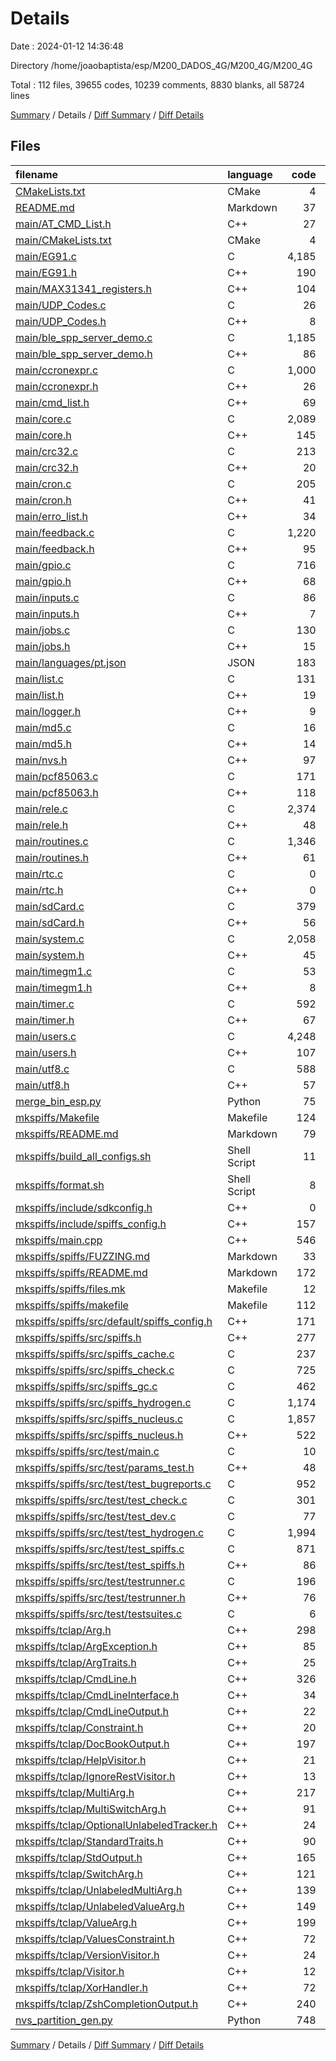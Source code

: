 # Details

Date : 2024-01-12 14:36:48

Directory /home/joaobaptista/esp/M200_DADOS_4G/M200_4G/M200_4G

Total : 112 files,  39655 codes, 10239 comments, 8830 blanks, all 58724 lines

[Summary](results.md) / Details / [Diff Summary](diff.md) / [Diff Details](diff-details.md)

## Files
| filename | language | code | comment | blank | total |
| :--- | :--- | ---: | ---: | ---: | ---: |
| [CMakeLists.txt](/CMakeLists.txt) | CMake | 4 | 3 | 8 | 15 |
| [README.md](/README.md) | Markdown | 37 | 0 | 17 | 54 |
| [main/AT_CMD_List.h](/main/AT_CMD_List.h) | C++ | 27 | 27 | 15 | 69 |
| [main/CMakeLists.txt](/main/CMakeLists.txt) | CMake | 4 | 0 | 9 | 13 |
| [main/EG91.c](/main/EG91.c) | C | 4,185 | 1,293 | 1,034 | 6,512 |
| [main/EG91.h](/main/EG91.h) | C++ | 190 | 26 | 83 | 299 |
| [main/MAX31341_registers.h](/main/MAX31341_registers.h) | C++ | 104 | 43 | 18 | 165 |
| [main/UDP_Codes.c](/main/UDP_Codes.c) | C | 26 | 9 | 5 | 40 |
| [main/UDP_Codes.h](/main/UDP_Codes.h) | C++ | 8 | 118 | 14 | 140 |
| [main/ble_spp_server_demo.c](/main/ble_spp_server_demo.c) | C | 1,185 | 335 | 250 | 1,770 |
| [main/ble_spp_server_demo.h](/main/ble_spp_server_demo.h) | C++ | 86 | 18 | 46 | 150 |
| [main/ccronexpr.c](/main/ccronexpr.c) | C | 1,000 | 103 | 143 | 1,246 |
| [main/ccronexpr.h](/main/ccronexpr.h) | C++ | 26 | 55 | 15 | 96 |
| [main/cmd_list.h](/main/cmd_list.h) | C++ | 69 | 21 | 21 | 111 |
| [main/core.c](/main/core.c) | C | 2,089 | 516 | 465 | 3,070 |
| [main/core.h](/main/core.h) | C++ | 145 | 18 | 68 | 231 |
| [main/crc32.c](/main/crc32.c) | C | 213 | 3 | 28 | 244 |
| [main/crc32.h](/main/crc32.h) | C++ | 20 | 48 | 15 | 83 |
| [main/cron.c](/main/cron.c) | C | 205 | 22 | 32 | 259 |
| [main/cron.h](/main/cron.h) | C++ | 41 | 117 | 39 | 197 |
| [main/erro_list.h](/main/erro_list.h) | C++ | 34 | 9 | 6 | 49 |
| [main/feedback.c](/main/feedback.c) | C | 1,220 | 107 | 257 | 1,584 |
| [main/feedback.h](/main/feedback.h) | C++ | 95 | 9 | 41 | 145 |
| [main/gpio.c](/main/gpio.c) | C | 716 | 186 | 186 | 1,088 |
| [main/gpio.h](/main/gpio.h) | C++ | 68 | 34 | 32 | 134 |
| [main/inputs.c](/main/inputs.c) | C | 86 | 16 | 12 | 114 |
| [main/inputs.h](/main/inputs.h) | C++ | 7 | 9 | 4 | 20 |
| [main/jobs.c](/main/jobs.c) | C | 130 | 22 | 12 | 164 |
| [main/jobs.h](/main/jobs.h) | C++ | 15 | 62 | 8 | 85 |
| [main/languages/pt.json](/main/languages/pt.json) | JSON | 183 | 0 | 0 | 183 |
| [main/list.c](/main/list.c) | C | 131 | 57 | 16 | 204 |
| [main/list.h](/main/list.h) | C++ | 19 | 1 | 5 | 25 |
| [main/logger.h](/main/logger.h) | C++ | 9 | 10 | 5 | 24 |
| [main/md5.c](/main/md5.c) | C | 16 | 20 | 5 | 41 |
| [main/md5.h](/main/md5.h) | C++ | 14 | 9 | 5 | 28 |
| [main/nvs.h](/main/nvs.h) | C++ | 97 | 9 | 46 | 152 |
| [main/pcf85063.c](/main/pcf85063.c) | C | 171 | 39 | 47 | 257 |
| [main/pcf85063.h](/main/pcf85063.h) | C++ | 118 | 12 | 35 | 165 |
| [main/rele.c](/main/rele.c) | C | 2,374 | 318 | 434 | 3,126 |
| [main/rele.h](/main/rele.h) | C++ | 48 | 11 | 26 | 85 |
| [main/routines.c](/main/routines.c) | C | 1,346 | 187 | 278 | 1,811 |
| [main/routines.h](/main/routines.h) | C++ | 61 | 9 | 36 | 106 |
| [main/rtc.c](/main/rtc.c) | C | 0 | 165 | 45 | 210 |
| [main/rtc.h](/main/rtc.h) | C++ | 0 | 118 | 34 | 152 |
| [main/sdCard.c](/main/sdCard.c) | C | 379 | 91 | 116 | 586 |
| [main/sdCard.h](/main/sdCard.h) | C++ | 56 | 13 | 20 | 89 |
| [main/system.c](/main/system.c) | C | 2,058 | 362 | 339 | 2,759 |
| [main/system.h](/main/system.h) | C++ | 45 | 11 | 27 | 83 |
| [main/timegm1.c](/main/timegm1.c) | C | 53 | 40 | 14 | 107 |
| [main/timegm1.h](/main/timegm1.h) | C++ | 8 | 0 | 5 | 13 |
| [main/timer.c](/main/timer.c) | C | 592 | 195 | 136 | 923 |
| [main/timer.h](/main/timer.h) | C++ | 67 | 20 | 28 | 115 |
| [main/users.c](/main/users.c) | C | 4,248 | 615 | 710 | 5,573 |
| [main/users.h](/main/users.h) | C++ | 107 | 13 | 40 | 160 |
| [main/utf8.c](/main/utf8.c) | C | 588 | 171 | 149 | 908 |
| [main/utf8.h](/main/utf8.h) | C++ | 57 | 89 | 31 | 177 |
| [merge_bin_esp.py](/merge_bin_esp.py) | Python | 75 | 0 | 11 | 86 |
| [mkspiffs/Makefile](/mkspiffs/Makefile) | Makefile | 124 | 4 | 26 | 154 |
| [mkspiffs/README.md](/mkspiffs/README.md) | Markdown | 79 | 0 | 38 | 117 |
| [mkspiffs/build_all_configs.sh](/mkspiffs/build_all_configs.sh) | Shell Script | 11 | 8 | 9 | 28 |
| [mkspiffs/format.sh](/mkspiffs/format.sh) | Shell Script | 8 | 2 | 1 | 11 |
| [mkspiffs/include/sdkconfig.h](/mkspiffs/include/sdkconfig.h) | C++ | 0 | 1 | 1 | 2 |
| [mkspiffs/include/spiffs_config.h](/mkspiffs/include/spiffs_config.h) | C++ | 157 | 153 | 35 | 345 |
| [mkspiffs/main.cpp](/mkspiffs/main.cpp) | C++ | 546 | 86 | 137 | 769 |
| [mkspiffs/spiffs/FUZZING.md](/mkspiffs/spiffs/FUZZING.md) | Markdown | 33 | 0 | 15 | 48 |
| [mkspiffs/spiffs/README.md](/mkspiffs/spiffs/README.md) | Markdown | 172 | 0 | 41 | 213 |
| [mkspiffs/spiffs/files.mk](/mkspiffs/spiffs/files.mk) | Makefile | 12 | 0 | 2 | 14 |
| [mkspiffs/spiffs/makefile](/mkspiffs/spiffs/makefile) | Makefile | 112 | 24 | 28 | 164 |
| [mkspiffs/spiffs/src/default/spiffs_config.h](/mkspiffs/spiffs/src/default/spiffs_config.h) | C++ | 171 | 155 | 37 | 363 |
| [mkspiffs/spiffs/src/spiffs.h](/mkspiffs/spiffs/src/spiffs.h) | C++ | 277 | 444 | 96 | 817 |
| [mkspiffs/spiffs/src/spiffs_cache.c](/mkspiffs/spiffs/src/spiffs_cache.c) | C | 237 | 42 | 41 | 320 |
| [mkspiffs/spiffs/src/spiffs_check.c](/mkspiffs/spiffs/src/spiffs_check.c) | C | 725 | 178 | 93 | 996 |
| [mkspiffs/spiffs/src/spiffs_gc.c](/mkspiffs/spiffs/src/spiffs_gc.c) | C | 462 | 91 | 54 | 607 |
| [mkspiffs/spiffs/src/spiffs_hydrogen.c](/mkspiffs/spiffs/src/spiffs_hydrogen.c) | C | 1,174 | 41 | 237 | 1,452 |
| [mkspiffs/spiffs/src/spiffs_nucleus.c](/mkspiffs/spiffs/src/spiffs_nucleus.c) | C | 1,857 | 250 | 253 | 2,360 |
| [mkspiffs/spiffs/src/spiffs_nucleus.h](/mkspiffs/spiffs/src/spiffs_nucleus.h) | C++ | 522 | 204 | 117 | 843 |
| [mkspiffs/spiffs/src/test/main.c](/mkspiffs/spiffs/src/test/main.c) | C | 10 | 0 | 3 | 13 |
| [mkspiffs/spiffs/src/test/params_test.h](/mkspiffs/spiffs/src/test/params_test.h) | C++ | 48 | 25 | 12 | 85 |
| [mkspiffs/spiffs/src/test/test_bugreports.c](/mkspiffs/spiffs/src/test/test_bugreports.c) | C | 952 | 68 | 247 | 1,267 |
| [mkspiffs/spiffs/src/test/test_check.c](/mkspiffs/spiffs/src/test/test_check.c) | C | 301 | 36 | 91 | 428 |
| [mkspiffs/spiffs/src/test/test_dev.c](/mkspiffs/spiffs/src/test/test_dev.c) | C | 77 | 21 | 25 | 123 |
| [mkspiffs/spiffs/src/test/test_hydrogen.c](/mkspiffs/spiffs/src/test/test_hydrogen.c) | C | 1,994 | 103 | 411 | 2,508 |
| [mkspiffs/spiffs/src/test/test_spiffs.c](/mkspiffs/spiffs/src/test/test_spiffs.c) | C | 871 | 139 | 102 | 1,112 |
| [mkspiffs/spiffs/src/test/test_spiffs.h](/mkspiffs/spiffs/src/test/test_spiffs.h) | C++ | 86 | 6 | 18 | 110 |
| [mkspiffs/spiffs/src/test/testrunner.c](/mkspiffs/spiffs/src/test/testrunner.c) | C | 196 | 19 | 24 | 239 |
| [mkspiffs/spiffs/src/test/testrunner.h](/mkspiffs/spiffs/src/test/testrunner.h) | C++ | 76 | 67 | 23 | 166 |
| [mkspiffs/spiffs/src/test/testsuites.c](/mkspiffs/spiffs/src/test/testsuites.c) | C | 6 | 7 | 3 | 16 |
| [mkspiffs/tclap/Arg.h](/mkspiffs/tclap/Arg.h) | C++ | 298 | 274 | 121 | 693 |
| [mkspiffs/tclap/ArgException.h](/mkspiffs/tclap/ArgException.h) | C++ | 85 | 87 | 29 | 201 |
| [mkspiffs/tclap/ArgTraits.h](/mkspiffs/tclap/ArgTraits.h) | C++ | 25 | 50 | 13 | 88 |
| [mkspiffs/tclap/CmdLine.h](/mkspiffs/tclap/CmdLine.h) | C++ | 326 | 192 | 116 | 634 |
| [mkspiffs/tclap/CmdLineInterface.h](/mkspiffs/tclap/CmdLineInterface.h) | C++ | 34 | 89 | 28 | 151 |
| [mkspiffs/tclap/CmdLineOutput.h](/mkspiffs/tclap/CmdLineOutput.h) | C++ | 22 | 38 | 15 | 75 |
| [mkspiffs/tclap/Constraint.h](/mkspiffs/tclap/Constraint.h) | C++ | 20 | 38 | 11 | 69 |
| [mkspiffs/tclap/DocBookOutput.h](/mkspiffs/tclap/DocBookOutput.h) | C++ | 197 | 48 | 55 | 300 |
| [mkspiffs/tclap/HelpVisitor.h](/mkspiffs/tclap/HelpVisitor.h) | C++ | 21 | 41 | 15 | 77 |
| [mkspiffs/tclap/IgnoreRestVisitor.h](/mkspiffs/tclap/IgnoreRestVisitor.h) | C++ | 13 | 29 | 11 | 53 |
| [mkspiffs/tclap/MultiArg.h](/mkspiffs/tclap/MultiArg.h) | C++ | 217 | 165 | 52 | 434 |
| [mkspiffs/tclap/MultiSwitchArg.h](/mkspiffs/tclap/MultiSwitchArg.h) | C++ | 91 | 87 | 39 | 217 |
| [mkspiffs/tclap/OptionalUnlabeledTracker.h](/mkspiffs/tclap/OptionalUnlabeledTracker.h) | C++ | 24 | 19 | 20 | 63 |
| [mkspiffs/tclap/StandardTraits.h](/mkspiffs/tclap/StandardTraits.h) | C++ | 90 | 86 | 33 | 209 |
| [mkspiffs/tclap/StdOutput.h](/mkspiffs/tclap/StdOutput.h) | C++ | 165 | 78 | 56 | 299 |
| [mkspiffs/tclap/SwitchArg.h](/mkspiffs/tclap/SwitchArg.h) | C++ | 121 | 102 | 44 | 267 |
| [mkspiffs/tclap/UnlabeledMultiArg.h](/mkspiffs/tclap/UnlabeledMultiArg.h) | C++ | 139 | 125 | 38 | 302 |
| [mkspiffs/tclap/UnlabeledValueArg.h](/mkspiffs/tclap/UnlabeledValueArg.h) | C++ | 149 | 153 | 39 | 341 |
| [mkspiffs/tclap/ValueArg.h](/mkspiffs/tclap/ValueArg.h) | C++ | 199 | 181 | 46 | 426 |
| [mkspiffs/tclap/ValuesConstraint.h](/mkspiffs/tclap/ValuesConstraint.h) | C++ | 72 | 47 | 30 | 149 |
| [mkspiffs/tclap/VersionVisitor.h](/mkspiffs/tclap/VersionVisitor.h) | C++ | 24 | 42 | 16 | 82 |
| [mkspiffs/tclap/Visitor.h](/mkspiffs/tclap/Visitor.h) | C++ | 12 | 31 | 11 | 54 |
| [mkspiffs/tclap/XorHandler.h](/mkspiffs/tclap/XorHandler.h) | C++ | 72 | 65 | 30 | 167 |
| [mkspiffs/tclap/ZshCompletionOutput.h](/mkspiffs/tclap/ZshCompletionOutput.h) | C++ | 240 | 43 | 41 | 324 |
| [nvs_partition_gen.py](/nvs_partition_gen.py) | Python | 748 | 141 | 175 | 1,064 |

[Summary](results.md) / Details / [Diff Summary](diff.md) / [Diff Details](diff-details.md)